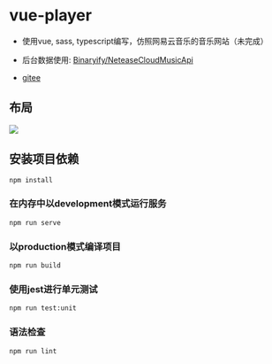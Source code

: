 # vue-player
 
- 使用vue, sass, typescript编写，仿照网易云音乐的音乐网站（未完成）

- 后台数据使用: [Binaryify/NeteaseCloudMusicApi](https://github.com/Binaryify/NeteaseCloudMusicApi)
- [gitee](https://gitee.com/l2468785842/vue-player)

## 布局
![](https://gitee.com/l2468785842/vue-player/blob/master/img/layout.png)

## 安装项目依赖
```shell
npm install
```

### 在内存中以development模式运行服务
```shell
npm run serve
```

### 以production模式编译项目
```shell
npm run build
```

### 使用jest进行单元测试
```shell
npm run test:unit
```

### 语法检查
```shell
npm run lint
```
